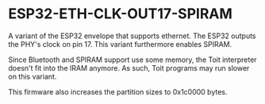 # ESP32-ETH-CLK-OUT17-SPIRAM

A variant of the ESP32 envelope that supports ethernet. The ESP32
outputs the PHY's clock on pin 17. This variant furthermore enables
SPIRAM.

Since Bluetooth and SPIRAM support use some memory, the Toit interpreter
doesn't fit into the IRAM anymore. As such, Toit programs may run
slower on this variant.

This firmware also increases the partition sizes to 0x1c0000 bytes.
